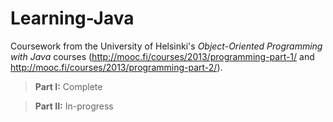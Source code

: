 Learning-Java
=============

Coursework from the University of Helsinki's <i>Object-Oriented Programming with Java</i> courses (http://mooc.fi/courses/2013/programming-part-1/ and http://mooc.fi/courses/2013/programming-part-2/).

<blockquote><b>Part I:</b> Complete</blockquote>
<blockquote><b>Part II:</b> In-progress</blockquote>